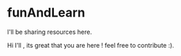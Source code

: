 
# funAndLearn

I'll be sharing resources here.

Hi I'll , its great that you  are here !
feel free to contribute :).

